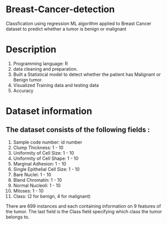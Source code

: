 # Breast-Cancer-detection

Classfication using regression ML algorithm applied to Breast Cancer dataset to predict whether a tumor is benign or malignant

# Description 

1. Programming language: R
2. data cleaning and preparation.
3. Built a Statistical model to detect whether the patient has Malignant or Benign tumor.
4. Visualized Training data and testing data 
5. Accuracy 

# Dataset information 

## The dataset consists of the following fields :

1. Sample code number: id number
2. Clump Thickness: 1 - 10
3. Uniformity of Cell Size: 1 - 10
4. Uniformity of Cell Shape: 1 - 10
5. Marginal Adhesion: 1 - 10
6. Single Epithelial Cell Size: 1 - 10
7. Bare Nuclei: 1 - 10
8. Bland Chromatin: 1 - 10
9. Normal Nucleoli: 1 - 10
10. Mitoses: 1 - 10
11. Class: (2 for benign, 4 for malignant)

There are 699 instances and each containing information on 9 features of the tumor. The last field is the Class field specifying which class the tumor belongs to.
